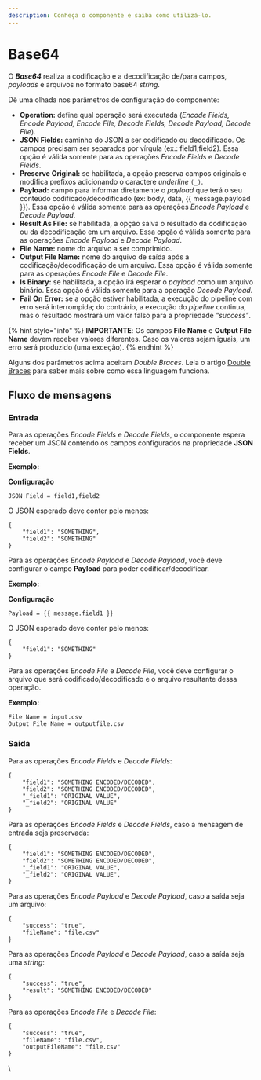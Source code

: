 ```yaml
---
description: Conheça o componente e saiba como utilizá-lo.
---
```


# Base64

O _**Base64**_ realiza a codificação e a decodificação de/para campos, _payloads_ e arquivos no formato base64 _string_.

Dê uma olhada nos parâmetros de configuração do componente:

* **Operation:** define qual operação será executada (_Encode Fields, Encode Payload, Encode File, Decode Fields, Decode Payload, Decode File_).
* **JSON Fields:** caminho do JSON a ser codificado ou decodificado. Os campos precisam ser separados por vírgula (ex.: field1,field2). Essa opção é válida somente para as operações _Encode Fields_ e _Decode Fields_.
* **Preserve Original:** se habilitada, a opção preserva campos originais e modifica prefixos adicionando o caractere _underline_ `(_)`.
* **Payload:** campo para informar diretamente o _payload_ que terá o seu conteúdo codificado/decodificado (ex: body, data, \{{ message.payload \}}). Essa opção é válida somente para as operações _Encode Payload_ e _Decode Payload_.
* **Result As File:** se habilitada, a opção salva o resultado da codificação ou da decodificação em um arquivo. Essa opção é válida somente para as operações _Encode Payload_ e _Decode Payload_.
* **File Name:** nome do arquivo a ser comprimido.
* **Output File Name:** nome do arquivo de saída após a codificação/decodificação de um arquivo. Essa opção é válida somente para as operações _Encode File_ e _Decode File_.
* **Is Binary:** se habilitada, a opção irá esperar o _payload_ como um arquivo binário. Essa opção é válida somente para a operação _Decode Payload_.
* **Fail On Error:** se a opção estiver habilitada, a execução do pipeline com erro será interrompida; do contrário, a execução do _pipeline_ continua, mas o resultado mostrará um valor falso para a propriedade _"success"_.

{% hint style="info" %}
**IMPORTANTE**: Os campos **File Name** e **Output File Name** devem receber valores diferentes. Caso os valores sejam iguais, um erro será produzido (uma exceção).
{% endhint %}

Alguns dos parâmetros acima aceitam _Double Braces_. Leia o artigo [Double Braces](../../build/double-braces/) para saber mais sobre como essa linguagem funciona.

## Fluxo de mensagens <a href="#h_65727873d4" id="h_65727873d4"></a>

### Entrada <a href="#h_b75d443fee" id="h_b75d443fee"></a>

Para as operações _Encode Fields_ e _Decode Fields_, o componente espera receber um JSON contendo os campos configurados na propriedade **JSON Fields**.

**Exemplo:**

**Configuração**

```
JSON Field = field1,field2
```

O JSON esperado deve conter pelo menos:

```
{    
    "field1": "SOMETHING",    
    "field2": "SOMETHING"
}
```

Para as operações _Encode Payload_ e _Decode Payload_, você deve configurar o campo **Payload** para poder codificar/decodificar.

**Exemplo:**

**Configuração**

```
Payload = {{ message.field1 }}
```

O JSON esperado deve conter pelo menos:

```
{    
    "field1": "SOMETHING"
}
```

Para as operações _Encode File_ e _Decode File_, você deve configurar o arquivo que será codificado/decodificado e o arquivo resultante dessa operação.

**Exemplo:**

```
File Name = input.csv
Output File Name = outputfile.csv
```

### Saída <a href="#h_71a1f1a542" id="h_71a1f1a542"></a>

Para as operações _Encode Fields_ e _Decode Fields_:

```
{    
    "field1": "SOMETHING ENCODED/DECODED",    
    "field2": "SOMETHING ENCODED/DECODED",    
    "_field1": "ORIGINAL VALUE",    
    "_field2": "ORIGINAL VALUE"
}
```

Para as operações _Encode Fields_ e _Decode Fields_, caso a mensagem de entrada seja preservada:

```
{    
    "field1": "SOMETHING ENCODED/DECODED",    
    "field2": "SOMETHING ENCODED/DECODED",    
    "_field1": "ORIGINAL VALUE",    
    "_field2": "ORIGINAL VALUE",
}
```

Para as operações _Encode Payload_ e _Decode Payload_, caso a saída seja um arquivo:

```
{    
    "success": "true",    
    "fileName": "file.csv"
}
```

Para as operações _Encode Payload_ e _Decode Payload_, caso a saída seja uma _string_:

```
{    
    "success": "true",    
    "result": "SOMETHING ENCODED/DECODED"
}
```

Para as operações _Encode File_ e _Decode File_:

```
{    
    "success": "true",    
    "fileName": "file.csv",    
    "outputFileName": "file.csv"
}
```

\

